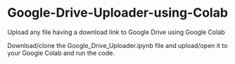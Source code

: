 # Google-Drive-Uploader-using-Colab
Upload any file having a download link to Google Drive using Google Colab

Download/clone the Google_Drive_Uploader.ipynb file and upload/open it to your Google Colab and run the code.
